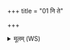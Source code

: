 +++
title = "01 नि ते"

+++
<details><summary>मूलम् (WS)</summary>

नि ते पदं पदे मम नि चित्तमेतु निष्कृतः।  
यथासः केवलो ममाहं साधारणी तव ॥ १ ॥
</details>